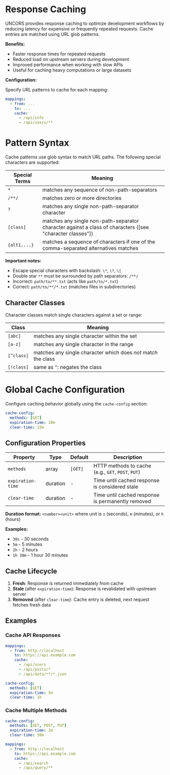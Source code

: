 # Response Caching

UNCORS provides response caching to optimize development workflows by reducing latency for expensive or frequently repeated requests. Cache entries are matched using URL glob patterns.

**Benefits:**

- Faster response times for repeated requests
- Reduced load on upstream servers during development
- Improved performance when working with slow APIs
- Useful for caching heavy computations or large datasets

**Configuration:**

Specify URL patterns to cache for each mapping:

```yaml
mappings:
  - from: ...
    to: ...
    cache:
      - /api/info
      - /api/users/**
```

# Pattern Syntax

Cache patterns use glob syntax to match URL paths. The following special characters are supported:

| Special Terms | Meaning                                                                                                   |
| ------------- | --------------------------------------------------------------------------------------------------------- |
| `*`           | matches any sequence of non-path-separators                                                               |
| `/**/`        | matches zero or more directories                                                                          |
| `?`           | matches any single non-path-separator character                                                           |
| `[class]`     | matches any single non-path-separator character against a class of characters ([see "character classes"]) |
| `{alt1,...}`  | matches a sequence of characters if one of the comma-separated alternatives matches                       |

**Important notes:**

- Escape special characters with backslash: `\*`, `\?`, `\[`
- Double star `**` must be surrounded by path separators: `/**/`
- Incorrect: `path/to/**.txt` (acts like `path/to/*.txt`)
- Correct: `path/to/**/*.txt` (matches files in subdirectories)

## Character Classes

Character classes match single characters against a set or range:

| Class      | Meaning                                                       |
| ---------- | ------------------------------------------------------------- |
| `[abc]`    | matches any single character within the set                   |
| `[a-z]`    | matches any single character in the range                     |
| `[^class]` | matches any single character which does _not_ match the class |
| `[!class]` | same as `^`: negates the class                                |

# Global Cache Configuration

Configure caching behavior globally using the `cache-config` section:

```yaml
cache-config:
  methods: [GET]
  expiration-time: 10m
  clear-time: 15m
```

## Configuration Properties

| Property          | Type     | Default | Description                                        |
| ----------------- | -------- | ------- | -------------------------------------------------- |
| `methods`         | array    | `[GET]` | HTTP methods to cache (e.g., `GET`, `POST`, `PUT`) |
| `expiration-time` | duration | -       | Time until cached response is considered stale     |
| `clear-time`      | duration | -       | Time until cached response is permanently removed  |

**Duration format:** `<number><unit>` where unit is `s` (seconds), `m` (minutes), or `h` (hours)

**Examples:**

- `30s` - 30 seconds
- `5m` - 5 minutes
- `2h` - 2 hours
- `1h 30m` - 1 hour 30 minutes

## Cache Lifecycle

1. **Fresh**: Response is returned immediately from cache
2. **Stale** (after `expiration-time`): Response is revalidated with upstream server
3. **Removed** (after `clear-time`): Cache entry is deleted, next request fetches fresh data

## Examples

### Cache API Responses

```yaml
mappings:
  - from: http://localhost
    to: https://api.example.com
    cache:
      - /api/users
      - /api/posts/*
      - /api/data/**/*.json

cache-config:
  methods: [GET]
  expiration-time: 5m
  clear-time: 1h
```

### Cache Multiple Methods

```yaml
cache-config:
  methods: [GET, POST, PUT]
  expiration-time: 2m
  clear-time: 30m

mappings:
  - from: http://localhost
    to: https://api.example.com
    cache:
      - /api/search
      - /api/query/**
```
